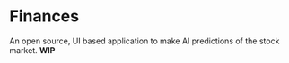 # Finances
An open source, UI based application to make AI predictions of the stock market. **WIP**
